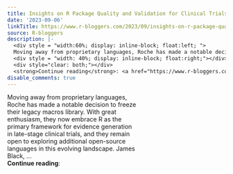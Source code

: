 ```yaml
---
title: Insights on R Package Quality and Validation for Clinical Trials
date: '2023-09-06'
linkTitle: https://www.r-bloggers.com/2023/09/insights-on-r-package-quality-and-validation-for-clinical-trials/
source: R-bloggers
description: |-
  <div style = "width:60%; display: inline-block; float:left; ">
  Moving away from proprietary languages, Roche has made a notable decision to freeze their legacy macros library. With great enthusiasm, they now embrace R as the primary framework for evidence generation in late-stage clinical trials, and they remain open to exploring additional open-source languages in this evolving landscape. James Black, ...</div>
  <div style = "width: 40%; display: inline-block; float:right;"></div>
  <div style="clear: both;"></div>
  <strong>Continue reading</strong>: <a href="https://www.r-bloggers.com/2023/09/insig ...
disable_comments: true
---
```

<div style = "width:60%; display: inline-block; float:left; ">
Moving away from proprietary languages, Roche has made a notable decision to freeze their legacy macros library. With great enthusiasm, they now embrace R as the primary framework for evidence generation in late-stage clinical trials, and they remain open to exploring additional open-source languages in this evolving landscape. James Black, ...</div>
<div style = "width: 40%; display: inline-block; float:right;"></div>
<div style="clear: both;"></div>
<strong>Continue reading</strong>: <a href="https://www.r-bloggers.com/2023/09/insig ...